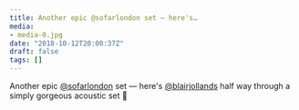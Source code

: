 ```yaml
---
title: Another epic @sofarlondon set — here's…
media:
- media-0.jpg
date: "2018-10-12T20:00:37Z"
draft: false
tags: []
---
```

Another epic [@sofarlondon](https://instagram.com/sofarlondon) set — here's [@blairjollands](https://instagram.com/blairjollands) half way through a simply gorgeous acoustic set 💚
